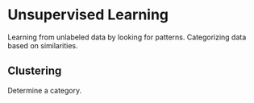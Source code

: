 # Unsupervised Learning
Learning from unlabeled data by looking for patterns. Categorizing data based on similarities. 

## Clustering
Determine a category.